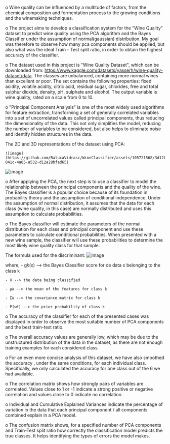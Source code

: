 o       Wine quality can be influenced by a multitude of factors, from the chemical composition and fermentation process to the growing conditions and the winemaking techniques.

o       The project aims to develop a classification system for the "Wine Quality" dataset to predict wine quality using the PCA algorithm and the Bayes Classifier under the assumption of normal(gaussian) distribution. My goal was therefore to observe how many pca components should be applied, but also what was the ideal Train - Test split ratio, in order to obtain the highest accuracy of the classifier.
  
o      The dataset used in this project is "Wine Quality Dataset", which can be downloaded from: https://www.kaggle.com/datasets/yasserh/wine-quality-dataset/data. The classes are unbalanced, containing more normal wines than excellent or poor. The set contains the following properties: fixed acidity, volatile acidity, citric acid, residual sugar, chlorides, free and total sulphur dioxide, density, pH, sulphate and alcohol. The output variable is wine quality, rated on a scale from 0 to 10.
  
o      "Principal Component Analysis" is one of the most widely used algorithms for feature extraction, transforming a set of generally correlated variables into a set of uncorrelated values called principal components, thus reducing the dimensionality of the data. This not only simplifies the model, reducing the number of variables to be considered, but also helps to eliminate noise and identify hidden structures in the data.

  The 2D and 3D representations of the dataset using PCA: 
 
    ![image](https://github.com/RalucaVidrasc/WineClassifier/assets/105721568/3d12b2ce-041c-4a85-a532-d12a29bfad65)

   ![image](https://github.com/RalucaVidrasc/WineClassifier/assets/105721568/49efdb96-1ef9-4a82-92f6-d70418f33e69)

 
o     After applying the PCA, the next step is to use a classifier to model the relationship between the principal components and the quality of the wine. The Bayes classifier is a popular choice because of its foundation in probability theory and the assumption of conditional independence. Under the assumption of normal distribution, it assumes that the data for each class (wine quality, in this case) are normally distributed and uses this assumption to calculate probabilities. 

o     The Bayes classifier will estimate the parameters of the normal distribution for each class and principal component and use these parameters to calculate conditional probabilities. When presented with a new wine sample, the classifier will use these probabilities to determine the most likely wine quality class for that sample.
     
  The formula used for the discriminant:
![image](https://github.com/RalucaVidrasc/WineClassifier/assets/105721568/9753aca9-6008-4b04-968f-c0b7074501c2)

where,
    - g𝑘(x) --> the Bayes Classifier score for de data x belonging to the class k
    
    - X --> the data being classified
    
    - μ𝑘 --> the mean of the features for class k
    
    - Σ𝑘 --> the covariance matrix for class k
    
    - P(w𝑘) --> the prior probability of class k 
o    The accuracy of the classifier for each of the presented cases was displayed in order to observe the most suitable number of PCA components and the best train-test ratio.  

o    The overall accuracy values are generally low, which may be due to the unstructured distribution of the data in the dataset, as there are not enough training examples for each considered class.

o    For an even more concise analysis of this dataset, we have also smoothed the accuracy , under the same conditions, for each individual class. Specifically, we only calculated the accuracy for one class out of the 6 we had available.

o    The correlation matrix shows how strongly pairs of variables are correlated. Values close to 1 or -1 indicate a strong positive or negative correlation and values close to 0 indicate no correlation.
    
o    Individual and Cumulative Explained Variances indicate the percentage of variation in the data that each principal component / all components combined explain in a PCA model.
   
o    The confusion matrix shows, for a specified number of PCA components and Train-Test split ratio how correctly the classification model predicts the true classes. It helps identifying the types of errors the model makes.
